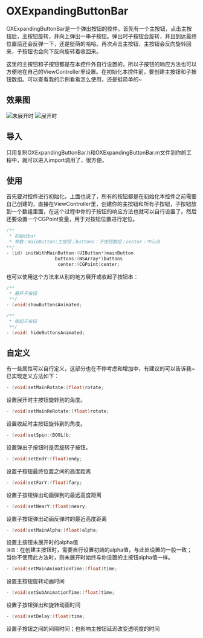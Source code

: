 # OXExpandingButtonBar
OXExpandingButtonBar是一个弹出按钮的控件。首先有一个主按钮，点击主按钮后，主按钮旋转，并向上弹出一串子按钮。弹出时子按钮会旋转，并且到达最终位置后还会反弹一下，还是挺萌的哈哈。再次点击主按钮，主按钮会反向旋转回来，子按钮也会向下反向旋转着收回来。

这里的主按钮和子按钮都是在本控件外自行设置的，所以子按钮的响应方法也可以方便地在自己的ViewController里设置。在初始化本控件前，要创建主按钮和子按钮数组。可以查看我的示例看看怎么使用，还是挺简单的~

## 效果图
![未展开时](https://github.com/Cloudox/OXExpandingButtonBar/blob/master/ExpandingButtonNot.jpg) ![展开时](https://github.com/Cloudox/OXExpandingButtonBar/blob/master/ExpandingButtonExpanded.jpg)
## 导入
只用复制OXExpandingButtonBar.h和OXExpandingButtonBar.m文件到你的工程中，就可以进入import调用了，很方便。

## 使用
首先要对控件进行初始化，上面也说了，所有的按钮都是在初始化本控件之前需要自己创建的，直接在ViewController里，创建你的主按钮和所有子按钮，子按钮放到一个数组里面，在这个过程中你的子按钮的响应方法也就可以自行设置了。然后还要设置一个CGPoint变量，用于对按钮位置进行定位。

```objective-c
/**
 * 初始化bar
 * 参数：mainButton:主按钮；buttons：子按钮数组；center：中心点
**/
- (id) initWithMainButton:(UIButton*)mainButton
                  buttons:(NSArray*)buttons
                   center:(CGPoint)center;
```

也可以使用这个方法来从别的地方展开或收起子按钮串：

```objective-c
/**
 * 展开子按钮
 **/
- (void)showButtonsAnimated;

/**
 * 收起子按钮
 **/
- (void) hideButtonsAnimated;
```

## 自定义
有一些属性可以自行定义，这部分也在不停考虑和增加中，有建议的可以告诉我~  
已实现定义方法如下：

```objective-c
- (void)setMainRotate:(float)rotate;
```
设置展开时主按钮旋转到的角度。

```objective-c
- (void)setMainReRotate:(float)rotate;
```
设置收起时主按钮旋转到的角度。

```objective-c
- (void)setSpin:(BOOL)b;
```
设置弹出子按钮时是否旋转子按钮。

```objective-c
- (void)setEndY:(float)endy;
```
设置子按钮最终位置之间的高度距离

```objective-c
- (void)setFarY:(float)fary;
```
设置子按钮弹出动画弹到的最远高度距离

```objective-c
- (void)setNearY:(float)neary;
```
设置子按钮弹出动画反弹时的最近高度距离

```objective-c
- (void)setMainAlpha:(float)alpha;
```
设置主按钮未展开时的alpha值  
`注意：`在创建主按钮时，需要自行设置初始的alpha值，与此处设置的一般一致；当你不使用此方法时，则未展开时始终与你设置的主按钮alpha值一样。

```objective-c
- (void)setMainAnimationTime:(float)time;
```
设置主按钮旋转动画时间

```objective-c
- (void)setSubAnimationTime:(float)time;
```
设置子按钮弹出和旋转动画时间

```objective-c
- (void)setDelay:(float)time;
```
设置子按钮之间的间隔时间；也影响主按钮延迟改变透明度的时间

